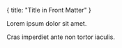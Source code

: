{
    title: "Title in Front Matter"
}

Lorem ipsum dolor sit amet.

Cras imperdiet ante non tortor iaculis.
